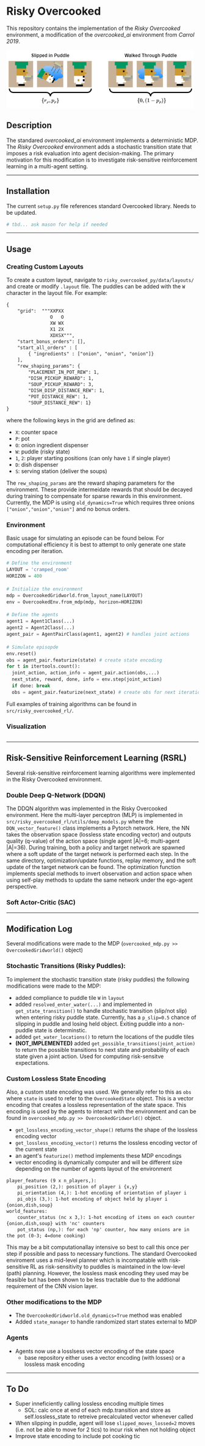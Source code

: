 # Risky Overcooked
This repository contains the implementation of the _Risky Overcooked_ environment, a modification of the _overcooked_ai_ environment from _Carrol 2019_.

![img.png](img.png)
## Description
The standared _overcooked_ai_ environment implements a deterministic MDP.
The _Risky Overcooked_ environment adds a stochastic transition state that imposes a risk evaluation into agent decision-making.
The primary motivation for this modification is to investigate risk-sensitive reinforcement learning in a multi-agent setting.

---
## Installation
The current `setup.py` file references standard Overcooked library. Needs to be updated.
```bash
# tbd... ask mason for help if needed
```
---
## Usage

### Creating Custom Layouts
To create a custom layout, navigate to `risky_overcooked_py/data/layouts/` and create or modify `.layout` file.
The puddles can be added with the `W` character in the layout file. For example:
```
{
    "grid":  """XXPXX
                O   O
                XW WX
                X1 2X
                XDXSX""",
    "start_bonus_orders": [],
    "start_all_orders" : [
        { "ingredients" : ["onion", "onion", "onion"]}
    ],
    "rew_shaping_params": {
        "PLACEMENT_IN_POT_REW": 1,
        "DISH_PICKUP_REWARD": 1,
        "SOUP_PICKUP_REWARD": 3,
        "DISH_DISP_DISTANCE_REW": 1,
        "POT_DISTANCE_REW": 1,
        "SOUP_DISTANCE_REW": 1}
}
```
where the following keys in the grid are defined as:
- `X`: counter space
- `P`: pot
- `O`: onion ingredient dispenser
- `W`: puddle (risky state)
- `1`, `2`: player starting positions (can only have `1` if single player)
- `D`: dish dispenser
- `S`: serving station (deliver the soups)

The `rew_shaping_params` are the reward shaping parameters for the environment. 
These provide intermeidate rewards that should be decayed during training to compensate for sparse rewards in this environment. 
Currently, the MDP is using `old_dynamics=True` which requires three onions `["onion","onion","onion"]` and no bonus orders.

### Environment
Basic usage for simulating an episode can be found below.
For computational efficiency it is best to attempt to only generate one state encoding per iteration.
``` python
# Define the environment
LAYOUT = 'cramped_room'
HORIZON = 400

# Initialize the environment
mdp = OvercookedGridworld.from_layout_name(LAYOUT)
env = OvercookedEnv.from_mdp(mdp, horizon=HORIZON)

# Define the agents
agent1 = Agent1Class(...)
agent2 = Agent2Class(...)
agent_pair = AgentPairClass(agent1, agent2) # handles joint actions

# Simulate episopde
env.reset()
obs = agent_pair.featurize(state) # create state encoding
for t in itertools.count():
  joint_action, action_info = agent_pair.action(obs,...)
  next_state, reward, done, info = env.step(joint_action)
  if done: break
  obs = agent_pair.featurize(next_state) # create obs for next iteration
```
Full examples of training algorithms can be found in `src/risky_overcooked_rl/`.

### Visualization
```python

```
---
## Risk-Sensitive Reinforcement Learning (RSRL)
Several risk-sensitive reinforcement learning algorithms were implemented in the Risky Overcooked environment.

### Double Deep Q-Network (DDQN) 
The DDQN algorithm was implemented in the Risky Overcooked environment.
Here the multi-layer perceptron (MLP) is implemented in `src/risky_overcooked_rl/utils/deep_models.py` 
where the `DQN_vector_feature()` class implements a Pytorch network.
Here, the NN takes the observation space (lossless state encoding vector) and outputs quality (q-value) 
of the action space (single agent |A|=6; multi-agent |A|=36). 
During training, both a policy and target network are spawned where a soft update of the target network is performed each step.
In the same directory, optimization/update functions, replay memory, and the soft update of the target network can be found.
The optimization function implements special methods to invert observation and action space when using self-play methods to update the same network under the ego-agent perspective.

### Soft Actor-Critic (SAC)

---
## Modification Log
Several modifications were made to the MDP (`overcooked_mdp.py >> OvercookedGridworld()` object) 

### Stochastic Transitions (Risky Puddles):
To implement the stochastic transition state (risky puddles) the following modifications were made to the MDP:
- added compliance to puddle tile `W` in `layout` 
- added `resolved_enter_water(...)` and implemented in `get_state_transition()` to handle stochastic transition (slip/not slip) when entering risky puddle state. Currently, has a `p_slip=0.5` chance of slipping in puddle and losing held object. Exiting puddle into a non-puddle state is determinstic.   
- added `get_water_locations()` to return the locations of the puddle tiles
- **(NOT_IMPLEMENTED)** added `get_possible_transitions(joint_action)` to return the possible transitions to next state and probability of each state given a joint action. Used for computing risk-sensitve expectations. 

### Custom Lossless State Encoding
Also, a custom state encoding was used.
We generally refer to this as `obs` where `state` is used to refer to the `OvercookedState` object. 
This is a vector encoding that creates a lossless representation of the state space. 
This encoding is used by the agents to interact with the environment and can be found in `overcooked_mdp.py >> OvercookedGridworld()` object.
- `get_lossless_encoding_vector_shape()` returns the shape of the lossless encoding vector
- `get_lossless_encoding_vector()` returns the lossless encoding vector of the current state
- an agent's `featurize()` method implements these MDP encodings
- vector encoding is dynamically computer and will be different size depending on the number of agents layout of the environment
```
player_features (9 x n_players,):
    pi_position (2,): position of player i {x,y}
    pi_orientation (4,): 1-hot encoding of orientation of player i 
    pi_objs (3,): 1-hot encoding of object held by player i {onion,dish,soup} 
world_features:
    counter_status (nc x 3,): 1-hot encoding of items on each counter {onion,dish,soup} with 'nc' counters
    pot_status (np,): for each 'np' counter, how many onions are in the pot (0-3; 4=done cooking)
```
This may be a bit computationallay intensive so best to call this once per step if possible and pass to necessary functions.
The standard Overcooked enviroment uses a mid-level planner which is incompatable with risk-sensitive RL as risk-sensitivity to puddles is maintained in the low-level (path) planning. 
However, the lossless mask encoding they used may be feasible but has been shown to be less tractable due to the addtional requirement of the CNN vision layer.
### Other modifications to the MDP
- The ```OvercookedGridworld.old_dynamics=True``` method was enabled
- Added ```state_manager``` to handle randomized start states external to MDP

### Agents
- Agents now use a losslsess vector encoding of the state space
  - base repository either uses a vector encoding (with losses) or a lossless mask encoding

---
## To Do
- Super inneficiently calling lossless encoding multiple times
  - SOL: calc once at end of each mdp.transition and store as self.lossless_state to retreive precalculated vector whenever called
- When slipping in puddle, agent will lose `slipped_moves_lossed=2` moves (i.e. not be able to move for 2 tics) to incur risk when not holding object
- Improve state encoding to include pot cooking tic
